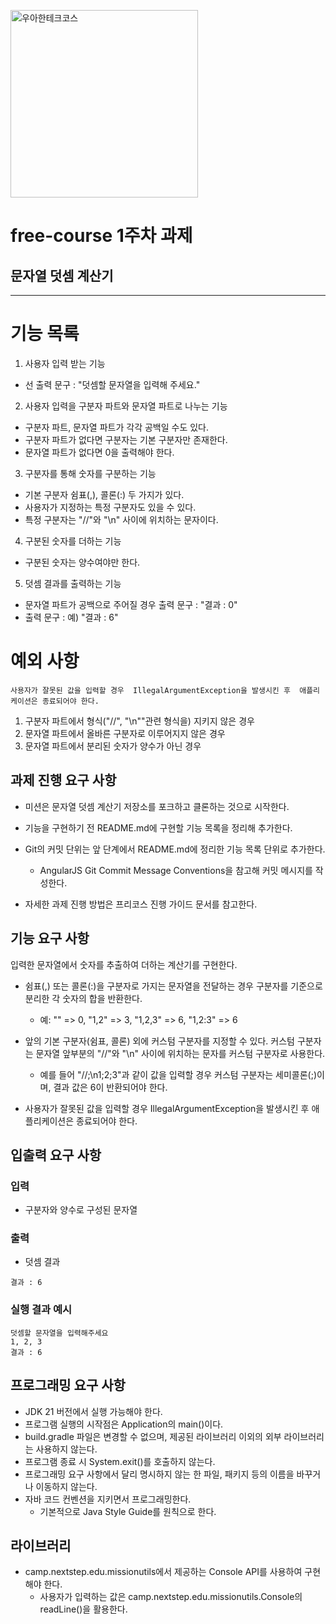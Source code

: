 <p>
    <img src="https://github.com/user-attachments/assets/c811c2be-923e-4134-a7d4-56bd12198910" alt="우아한테크코스" width="300px">
</p>

# free-course 1주차 과제
## 문자열 덧셈 계산기

---

# 기능 목록

1. 사용자 입력 받는 기능
  - 선 출력 문구 : "덧셈할 문자열을 입력해 주세요."

2. 사용자 입력을 구분자 파트와 문자열 파트로 나누는 기능
  - 구분자 파트, 문자열 파트가 각각 공백일 수도 있다.
  - 구분자 파트가 없다면 구분자는 기본 구분자만 존재한다.
  - 문자열 파트가 없다면 0을 출력해야 한다.

3. 구분자를 통해 숫자를 구분하는 기능
  - 기본 구분자 쉼표(,), 콜론(:) 두 가지가 있다.
  - 사용자가 지정하는 특정 구분자도 있을 수 있다.
  - 특정 구분자는 "//"와 "\n" 사이에 위치하는 문자이다.

4. 구분된 숫자를 더하는 기능
  - 구분된 숫자는 양수여야만 한다.

5. 덧셈 결과를 출력하는 기능
  - 문자열 파트가 공백으로 주어질 경우 출력 문구 : "결과 : 0"
  - 출력 문구 : 예) "결과 : 6"
  

# 예외 사항
`사용자가 잘못된 값을 입력할 경우 
IllegalArgumentException을 발생시킨 후 
애플리케이션은 종료되어야 한다.`
1. 구분자 파트에서 형식("//", "\n""관련 형식을) 지키지 않은 경우
2. 문자열 파트에서 올바른 구분자로 이루어지지 않은 경우
3. 문자열 파트에서 분리된 숫자가 양수가 아닌 경우


## 과제 진행 요구 사항
- 미션은 문자열 덧셈 계산기 저장소를 포크하고 클론하는 것으로 시작한다.
- 기능을 구현하기 전 README.md에 구현할 기능 목록을 정리해 추가한다.
- Git의 커밋 단위는 앞 단계에서 README.md에 정리한 기능 목록 단위로 추가한다.

    - AngularJS Git Commit Message Conventions을 참고해 커밋 메시지를 작성한다.

- 자세한 과제 진행 방법은 프리코스 진행 가이드 문서를 참고한다.

## 기능 요구 사항
입력한 문자열에서 숫자를 추출하여 더하는 계산기를 구현한다.

- 쉼표(,) 또는 콜론(:)을 구분자로 가지는 문자열을 전달하는 경우 구분자를 기준으로 분리한 각 숫자의 합을 반환한다.
    - 예: "" => 0, "1,2" => 3, "1,2,3" => 6, "1,2:3" => 6
- 앞의 기본 구분자(쉼표, 콜론) 외에 커스텀 구분자를 지정할 수 있다. 커스텀 구분자는 문자열 앞부분의 "//"와 "\n" 사이에 위치하는 문자를 커스텀 구분자로 사용한다.

  - 예를 들어 "//;\n1;2;3"과 같이 값을 입력할 경우 커스텀 구분자는 세미콜론(;)이며, 결과 값은 6이 반환되어야 한다.

- 사용자가 잘못된 값을 입력할 경우 IllegalArgumentException을 발생시킨 후 애플리케이션은 종료되어야 한다.

## 입출력 요구 사항

### 입력
- 구분자와 양수로 구성된 문자열

### 출력
- 덧셈 결과

```
결과 : 6
```

### 실행 결과 예시

```
덧셈할 문자열을 입력해주세요
1, 2, 3
결과 : 6
```

## 프로그래밍 요구 사항

- JDK 21 버전에서 실행 가능해야 한다.
- 프로그램 실행의 시작점은 Application의 main()이다.
- build.gradle 파일은 변경할 수 없으며, 제공된 라이브러리 이외의 외부 라이브러리는 사용하지 않는다.
- 프로그램 종료 시 System.exit()를 호출하지 않는다.
- 프로그래밍 요구 사항에서 달리 명시하지 않는 한 파일, 패키지 등의 이름을 바꾸거나 이동하지 않는다.
- 자바 코드 컨벤션을 지키면서 프로그래밍한다.
  - 기본적으로 Java Style Guide를 원칙으로 한다.

## 라이브러리
- camp.nextstep.edu.missionutils에서 제공하는 Console API를 사용하여 구현해야 한다.
    - 사용자가 입력하는 값은 camp.nextstep.edu.missionutils.Console의 readLine()을 활용한다.